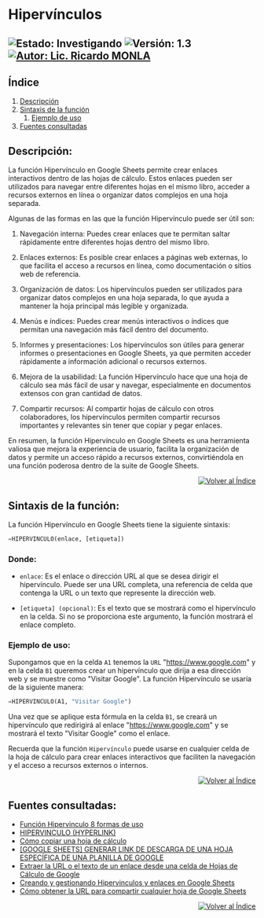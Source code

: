 # Hipervínculos

![Estado: Investigando](https://img.shields.io/badge/Estado-Investigando-brightgreen)
![Versión: 1.3](https://img.shields.io/badge/Versión-1.3-blue)
[![Autor: Lic. Ricardo MONLA](https://img.shields.io/badge/Autor-Lic.%20Ricardo%20MONLA-orange)](mailto:rmonla@frlr.utn.edu.ar)
--------------  

## Índice

1. [Descripción](#descripción)
2. [Sintaxis de la función](#sintaxis-de-la-función)
   1. [Ejemplo de uso](#ejemplo-de-uso)
3. [Fuentes consultadas](#fuentes-consultadas)

   
## Descripción:
La función Hipervínculo en Google Sheets permite crear enlaces interactivos dentro de las hojas de cálculo. Estos enlaces pueden ser utilizados para navegar entre diferentes hojas en el mismo libro, acceder a recursos externos en línea o organizar datos complejos en una hoja separada.

Algunas de las formas en las que la función Hipervínculo puede ser útil son:

1. Navegación interna: Puedes crear enlaces que te permitan saltar rápidamente entre diferentes hojas dentro del mismo libro.

2. Enlaces externos: Es posible crear enlaces a páginas web externas, lo que facilita el acceso a recursos en línea, como documentación o sitios web de referencia.

3. Organización de datos: Los hipervínculos pueden ser utilizados para organizar datos complejos en una hoja separada, lo que ayuda a mantener la hoja principal más legible y organizada.

4. Menús e índices: Puedes crear menús interactivos o índices que permitan una navegación más fácil dentro del documento.

5. Informes y presentaciones: Los hipervínculos son útiles para generar informes o presentaciones en Google Sheets, ya que permiten acceder rápidamente a información adicional o recursos externos.

6. Mejora de la usabilidad: La función Hipervínculo hace que una hoja de cálculo sea más fácil de usar y navegar, especialmente en documentos extensos con gran cantidad de datos.

7. Compartir recursos: Al compartir hojas de cálculo con otros colaboradores, los hipervínculos permiten compartir recursos importantes y relevantes sin tener que copiar y pegar enlaces.

En resumen, la función Hipervínculo en Google Sheets es una herramienta valiosa que mejora la experiencia de usuario, facilita la organización de datos y permite un acceso rápido a recursos externos, convirtiéndola en una función poderosa dentro de la suite de Google Sheets.

<p align="right">
  <a href="#índice">
    <img src="https://img.shields.io/badge/Volver_al_-Índice-lightgrey" alt="Volver al Índice">
  </a>
</p>

## Sintaxis de la función:
La función Hipervínculo en Google Sheets tiene la siguiente sintaxis:
```python
=HIPERVINCULO(enlace, [etiqueta])
```
### Donde:

- `enlace`: Es el enlace o dirección URL al que se desea dirigir el hipervínculo. Puede ser una URL completa, una referencia de celda que contenga la URL o un texto que represente la dirección web.

- `[etiqueta] (opcional)`: Es el texto que se mostrará como el hipervínculo en la celda. Si no se proporciona este argumento, la función mostrará el enlace completo.

### Ejemplo de uso:

Supongamos que en la celda `A1` tenemos la `URL` "https://www.google.com" y en la celda `B1` queremos crear un hipervínculo que dirija a esa dirección web y se muestre como "Visitar Google". La función Hipervínculo se usaría de la siguiente manera:
```python
=HIPERVINCULO(A1, "Visitar Google")
```
Una vez que se aplique esta fórmula en la celda `B1`, se creará un hipervínculo que redirigirá al enlace "https://www.google.com" y se mostrará el texto "Visitar Google" como el enlace.

Recuerda que la función `Hipervínculo` puede usarse en cualquier celda de la hoja de cálculo para crear enlaces interactivos que faciliten la navegación y el acceso a recursos externos o internos.

<p align="right">
  <a href="#índice">
    <img src="https://img.shields.io/badge/Volver_al_-Índice-lightgrey" alt="Volver al Índice">
  </a>
</p>

## Fuentes consultadas:
- [Función Hipervinculo 8 formas de uso](https://sites.google.com/view/ofimaticaparaemprendedores/Hojas-de-Calculo/funci%C3%B3n-hiperv%C3%ADnculo-8-formas-de-uso)
- [HIPERVINCULO (HYPERLINK)](https://support.google.com/docs/answer/3093313?hl=es-419)
- [Cómo copiar una hoja de cálculo](http://gapps.upaep.mx/inicio/googledocs/tips-de-google-docs/cmo-copiar-una-hoja-de-clculo)
- [[GOOGLE SHEETS] GENERAR LINK DE DESCARGA DE UNA HOJA ESPECÍFICA DE UNA PLANILLA DE GOOGLE](https://www.youtube.com/watch?v=bi_j1XWRf9w)
- [Extraer la URL o el texto de un enlace desde una celda de Hojas de Cálculo de Google](https://www.youtube.com/watch?v=9RSPFD07tzg)
- [Creando y gestionando Hipervinculos y enlaces en Google Sheets](https://www.youtube.com/watch?v=l__n4u2_VuA)
- [Cómo obtener la URL para compartir cualquier hoja de Google Sheets](https://botize.com/es/app/gspreadsheet/share-sheet-url)

<p align="right">
  <a href="#índice">
    <img src="https://img.shields.io/badge/Volver_al_-Índice-lightgrey" alt="Volver al Índice">
  </a>
</p>
